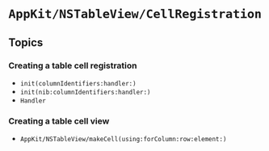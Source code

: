 # ``AppKit/NSTableView/CellRegistration``

## Topics

### Creating a table cell registration

- ``init(columnIdentifiers:handler:)``
- ``init(nib:columnIdentifiers:handler:)``
- ``Handler``

### Creating a table cell view

- ``AppKit/NSTableView/makeCell(using:forColumn:row:element:)``
